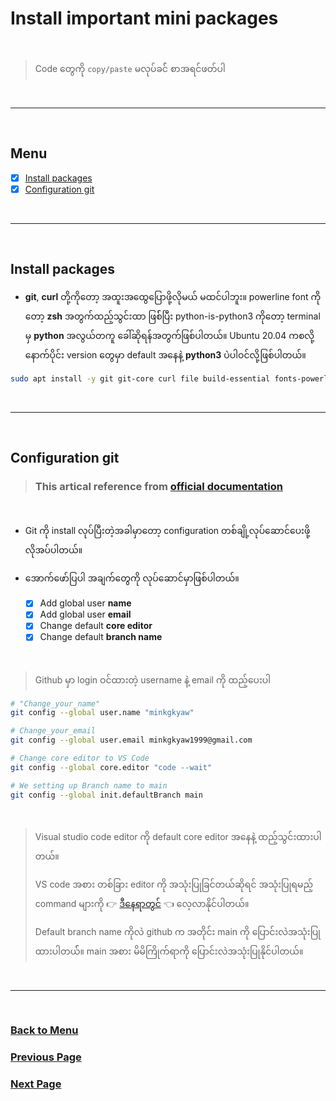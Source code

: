 # Install important mini packages

</br>

> Code တွေကို `copy/paste` မလုပ်ခင်် စာအရင်ဖတ်ပါ

</br>

---

</br>

## Menu

- [x] [Install packages](#install-packages)
- [x] [Configuration git](#configuration-git)

</br>

---

</br>

## Install packages

- **git**, **curl** တို့ကိုတော့ အထူးအထွေပြောဖို့လိုမယ် မထင်ပါဘူး။ powerline font ကိုတော့ **zsh** အတွက်ထည့်သွင်းထာ ဖြစ််ပြီး python-is-python3 ကိုတော့ terminal မှ **python** အလွယ်တကူ ခေါ်ဆိုရန်အတွက်ဖြစ်ပါတယ်။ Ubuntu 20.04 ကစလို့ နောက်ပိုင်း version တွေမှာ default အနေနဲ့ **python3** ပဲပါဝင်လို့ဖြစ်ပါတယ်။

```bash
sudo apt install -y git git-core curl file build-essential fonts-powerline python-is-python3
```

</br>

---

</br>

## Configuration git

> ### This artical reference from [official documentation](https://git-scm.com/book/en/v2/Getting-Started-First-Time-Git-Setup)

</br>

- Git ကို install လုပ်ပြီးတဲ့အခါမှာတော့ configuration တစ်ချို့လုပ်ဆောင်ပေးဖို့လိုအပ်ပါတယ်။

- အောက်ဖော်ပြပါ အချက်တွေကို လုပ်ဆောင်မှာဖြစ်ပါတယ်။
  - [x] Add global user **name**
  - [x] Add global user **email**
  - [x] Change default **core editor**
  - [x] Change default **branch name**

</br>

> Github မှာ login ဝင်ထားတဲ့ username နဲ့ email ကို ထည့်ပေးပါ

```bash
# "Change_your_name"
git config --global user.name "minkgkyaw"

# Change_your_email
git config --global user.email minkgkyaw1999@gmail.com

# Change core editor to VS Code
git config --global core.editor "code --wait"

# We setting up Branch name to main
git config --global init.defaultBranch main

```

</br>

>
> Visual studio code editor ကို default core editor အနေနဲ့ ထည့်သွင်းထားပါတယ်။
>
> VS code အစား တစ်ခြား editor ကို အသုံးပြုခြင်တယ်ဆိုရင် အသုံးပြုရမည့် command များကို 👉️ [ဒီနေရာတွင်](https://git-scm.com/book/en/v2/Appendix-C%3A-Git-Commands-Setup-and-Conf) 👈️ လေ့လာနိုင်ပါတယ်။
>
> Default branch name ကိုလဲ github က အတိုင်း main ကို ပြောင်းလဲအသုံးပြုထားပါတယ််။ main အစား မိမိကြိုက်ရာကို ပြောင်းလဲအသုံးပြုနိုင်ပါတယ်။

</br>

---

</br>

### [Back to Menu](#menu)

### [Previous Page](./1.Start.md#change-apt-to-apt-fast)

### [Next Page](/3.Install_chrome.md#install-chrome)
